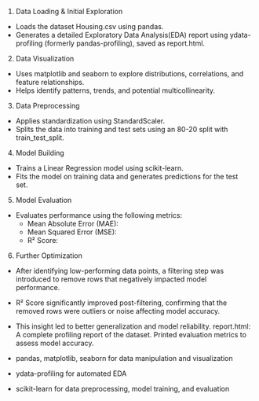 1. Data Loading & Initial Exploration
 * Loads the dataset Housing.csv using pandas.
 * Generates a detailed Exploratory Data Analysis(EDA) report using ydata-profiling (formerly  pandas-profiling), saved as report.html.
2. Data Visualization
 * Uses matplotlib and seaborn to explore distributions, correlations, and feature relationships.
 * Helps identify patterns, trends, and potential multicollinearity.
3. Data Preprocessing
 * Applies standardization using StandardScaler.
 * Splits the data into training and test sets using an 80-20 split with train_test_split.
4. Model Building
 * Trains a Linear Regression model using scikit-learn.
 * Fits the model on training data and generates predictions for the test set.
5. Model Evaluation
 * Evaluates performance using the following metrics:
   - Mean Absolute Error (MAE): 
   - Mean Squared Error (MSE):
   - R² Score: 
6. Further Optimization
 * After identifying low-performing data points, a filtering step was introduced to remove rows that negatively impacted model performance.
 * R² Score significantly improved post-filtering, confirming that the removed rows were outliers or noise affecting model accuracy.
 * This insight led to better generalization and model reliability.
report.html: A complete profiling report of the dataset.
Printed evaluation metrics to assess model accuracy.

* pandas, matplotlib, seaborn for data manipulation and visualization
* ydata-profiling for automated EDA
* scikit-learn for data preprocessing, model training, and evaluation
